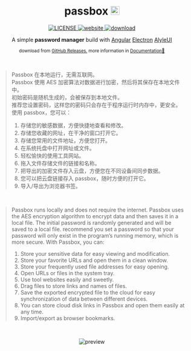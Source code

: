 <h1 align="center">
  <span>passbox</span>
  <img src="https://zzk13180.github.io/passbox/favicon.svg" alt='favicon' width='23'/>
</h1>

<p align="center">
  <a href="LICENSE">
    <img src="https://zzk13180.github.io/passbox/license-MIT-informational.svg" alt="LICENSE">
  </a>
  <a href="https://zzk13180.github.io/passbox">
    <img src="https://zzk13180.github.io/passbox/website-up-brightgreen.svg" alt="website">
  </a>
  <a href="https://github.com/zzk13180/passbox/releases">
    <img src="https://zzk13180.github.io/passbox/v1.svg" alt="download">
  </a>
<p>

<p align="center">A simple <b>password manager</b> build with <a href="https://angular.io/" target="_blank">Angular</a> <a href="https://electronjs.org/" target="_blank">Electron</a> <a href="https://alyle.io/" target="_blank">AlyleUI</a></p>

<p align="center">
  <sub>
    download from
    <a href="https://github.com/zzk13180/passbox/releases" target="_blank">GitHub Releases.</a>
  </sub>
  <sub>
    more information in
    <a href="https://zzk13180.github.io/passbox" target="_blank">Documentation🚀</a>
  </sub>
</p>
<br>

> Passbox 在本地运行，无需互联网。  
> Passbox 使用 AES 加密算法对数据进行加密，然后将其保存在本地文件中。  
> 初始密码是随机生成的，会被保存到本地文件。  
> 推荐您设置密码，这样您的密码只会存在于程序运行时内存中，更安全。  
> 使用 passbox，您可以：
>
> 1. 存储您的敏感数据，方便快捷地查看和修改。
> 1. 存储您收藏的网址，在干净的窗口打开它。
> 1. 存储您常用的文件地址，方便您打开。
> 1. 在系统托盘中打开网址或文件。
> 1. 轻松愉快的使用工具网站。
> 1. 拖入文件存储文件的链接和名称。
> 1. 把导出的加密文件存入云盘，方便您在不同设备间同步数据。
> 1. 您可以把云盘链接存入 passbox，随时方便的打开它。
> 1. 导入/导出为浏览器书签。 

<br>

> Passbox runs locally and does not require the internet. Passbox uses the AES encryption algorithm to encrypt data and then saves it in a local file. The initial password is randomly generated and will be saved to a local file. recommend you set a password so that your password will only exist in the program’s running memory, which is more secure. With Passbox, you can:
>
> 1. Store your sensitive data for easy viewing and modification.
> 1. Store your favorite URLs and open them in a clean window.
> 1. Store your frequently used file addresses for easy opening.
> 1. Open URLs or files in the system tray.
> 1. Use tool websites easily and sweetly.
> 1. Drag files to store links and names of files.
> 1. Save the exported encrypted file to the cloud for easy synchronization of data between different devices.
> 1. You can store cloud disk links in Passbox and open them easily at any time.
> 1. Import/export as browser bookmarks.

<br>

<p align='center'>
  <img src="https://zzk13180.github.io/passbox/preview.png" alt='preview'>
</p>
